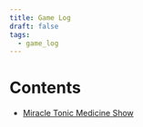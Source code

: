 ```yaml
---
title: Game Log
draft: false
tags:
  - game_log
---
```

# Contents
* [Miracle Tonic Medicine Show](01-medicine-show)